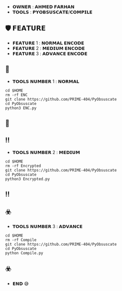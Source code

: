 * 𝗢𝗪𝗡𝗘𝗥 : 𝗔𝗛𝗠𝗘𝗗 𝗙𝗔𝗥𝗛𝗔𝗡
* 𝗧𝗢𝗢𝗟𝗦 : 𝗣𝗬𝗢𝗕𝗦𝗨𝗦𝗖𝗔𝗧𝗘/𝗖𝗢𝗠𝗣𝗜𝗟𝗘

## :shield: 𝗙𝗘𝗔𝗧𝗨𝗥𝗘 
* 𝗙𝗘𝗔𝗧𝗨𝗥𝗘 1 : 𝗡𝗢𝗥𝗠𝗔𝗟 𝗘𝗡𝗖𝗢𝗗𝗘
* 𝗙𝗘𝗔𝗧𝗨𝗥𝗘 2 : 𝗠𝗘𝗗𝗜𝗨𝗠 𝗘𝗡𝗖𝗢𝗗𝗘
* 𝗙𝗘𝗔𝗧𝗨𝗥𝗘 3 : 𝗔𝗗𝗩𝗔𝗡𝗖𝗘 𝗘𝗡𝗖𝗢𝗗𝗘

## :small_red_triangle:
* 𝗧𝗢𝗢𝗟𝗦 𝗡𝗨𝗠𝗕𝗘𝗥 1 : 𝗡𝗢𝗥𝗠𝗔𝗟
```
cd $HOME
rm -rf ENC
git clone https://github.com/PRIME-404/PyObsuscate
cd PyObsuscate
python3 ENC.py
```
## :small_red_triangle_down:

## :bangbang:
* 𝗧𝗢𝗢𝗟𝗦 𝗡𝗨𝗠𝗕𝗘𝗥 2 : 𝗠𝗘𝗗𝗜𝗨𝗠
```
cd $HOME
rm -rf Encrypted
git clone https://github.com/PRIME-404/PyObsuscate
cd PyObsuscate
python3 Encrypted.py
```
## :bangbang:

## :biohazard:
* 𝗧𝗢𝗢𝗟𝗦 𝗡𝗨𝗠𝗕𝗘𝗥 3 : 𝗔𝗗𝗩𝗔𝗡𝗖𝗘
```
cd $HOME
rm -rf Compile
git clone https://github.com/PRIME-404/PyObsuscate
cd PyObsuscate
python Compile.py
```
## :biohazard:

* 𝗘𝗡𝗗  :sweat_smile:
